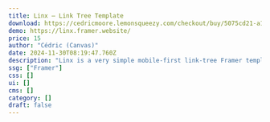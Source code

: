 ```yaml
---
title: Linx — Link Tree Template
download: https://cedricmoore.lemonsqueezy.com/checkout/buy/5075cd21-a19b-432c-b42c-9e50ccdbc1e5
demo: https://linx.framer.website/
price: 15
author: "Cédric (Canvas)"
date: 2024-11-30T08:19:47.760Z
description: "Linx is a very simple mobile-first link-tree Framer template packed with 8 useful widgets that can be used as a link in bio site."
ssg: ["Framer"]
css: []
ui: []
cms: []
category: []
draft: false
---
```

